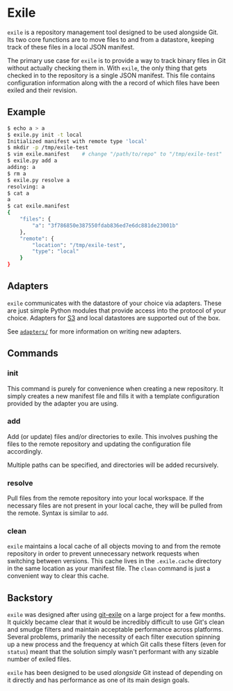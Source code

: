 Exile
=====

`exile` is a repository management tool designed to be used alongside Git. Its two core functions are to move files to and from a datastore, keeping track of these files in a local JSON manifest.

The primary use case for `exile` is to provide a way to track binary files in Git without actually checking them in. With `exile`, the only thing that gets checked in to the repository is a single JSON manifest. This file contains configuration information along with the a record of which files have been exiled and their revision.

Example
-------

```bash
$ echo a > a
$ exile.py init -t local
Initialized manifest with remote type 'local'
$ mkdir -p /tmp/exile-test
$ vim exile.manifest    # change "/path/to/repo" to "/tmp/exile-test"
$ exile.py add a
adding: a
$ rm a
$ exile.py resolve a
resolving: a
$ cat a
a
$ cat exile.manifest
{
    "files": {
        "a": "3f786850e387550fdab836ed7e6dc881de23001b"
    },
    "remote": {
        "location": "/tmp/exile-test",
        "type": "local"
    }
}
```

Adapters
--------

`exile` communicates with the datastore of your choice via adapters. These are just simple Python modules that provide access into the protocol of your choice. Adapters for [S3](http://aws.amazon.com/s3/) and local datastores are supported out of the box.

See [`adapters/`](adapters/README.md) for more information on writing new adapters.

Commands
--------

### init

This command is purely for convenience when creating a new repository. It simply creates a new manifest file and fills it with a template configuration provided by the adapter you are using.

### add

Add (or update) files and/or directories to exile. This involves pushing the files to the remote repository and updating the configuration file accordingly.

Multiple paths can be specified, and directories will be added recursively.

### resolve

Pull files from the remote repository into your local workspace. If the necessary files are not present in your local cache, they will be pulled from the remote. Syntax is similar to `add`.

### clean

`exile` maintains a local cache of all objects moving to and from the remote repository in order to prevent unnecessary network requests when switching between versions. This cache lives in the `.exile.cache` directory in the same location as your manifest file. The `clean` command is just a convenient way to clear this cache.

Backstory
---------

`exile` was designed after using [git-exile](https://github.com/patstam/git-exile) on a large project for a few months. It quickly became clear that it would be incredibly difficult to use Git's clean and smudge filters and maintain acceptable performance across platforms. Several problems, primarily the necessity of each filter execution spinning up a new process and the frequency at which Git calls these filters (even for `status`) meant that the solution simply wasn't performant with any sizable number of exiled files.

`exile` has been designed to be used *alongside* Git instead of depending on it directly and has performance as one of its main design goals.
